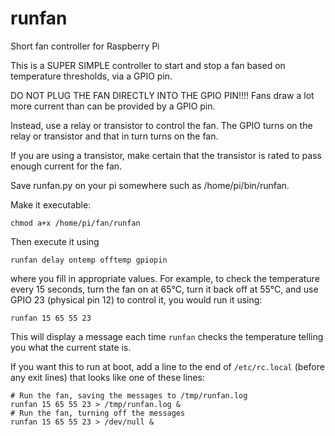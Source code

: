 # runfan
Short fan controller for Raspberry Pi

This is a SUPER SIMPLE controller to start and stop a fan based on temperature thresholds, via a GPIO pin. 

DO NOT PLUG THE FAN DIRECTLY INTO THE GPIO PIN!!!! Fans draw a lot more current than can be provided by a 
GPIO pin.

Instead, use a relay or transistor to control the fan. The GPIO turns on the relay or transistor and that in
turn turns on the fan.

If you are using a transistor, make certain that the transistor is rated to pass enough current for the fan.


Save runfan.py on your pi somewhere such as /home/pi/bin/runfan.

Make it executable:
```
chmod a+x /home/pi/fan/runfan
```

Then execute it using 

```
runfan delay ontemp offtemp gpiopin
```

where you fill in appropriate values. For example, to check the temperature every 15 seconds, 
turn the fan on at 65°C, turn it back off at 55°C, and use GPIO 23 (physical pin 12) to control it, 
you would run it using:

```
runfan 15 65 55 23
```

This will display a message each time `runfan` checks the temperature telling you what the current state is.

If you want this to run at boot, add a line to the end of `/etc/rc.local` (before any exit lines) that looks 
like one of these lines:

```
# Run the fan, saving the messages to /tmp/runfan.log
runfan 15 65 55 23 > /tmp/runfan.log &
# Run the fan, turning off the messages
runfan 15 65 55 23 > /dev/null &
```
